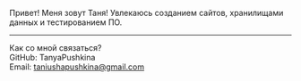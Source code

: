 Привет! Меня зовут Таня!
Увлекаюсь созданием сайтов, хранилищами данных и тестированием ПО.

---
Как со мной связаться?  
GitHub: TanyaPushkina  
Email: taniushapushkina@gmail.com
